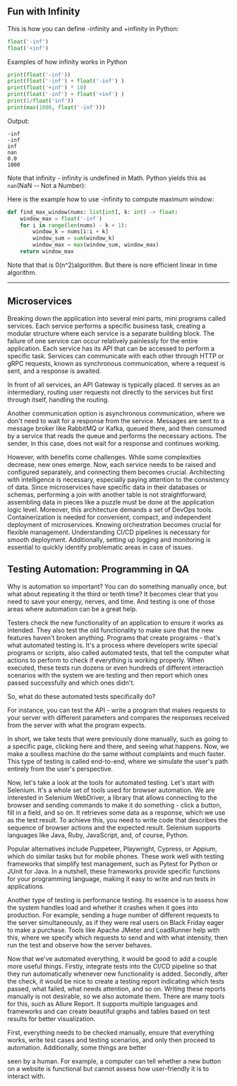 ## Fun with Infinity

This is how you can define -infinity and +infinity in Python:

```py
float('-inf')
float('+inf')
```
Examples of how infinity works in Python
```py
print(float('-inf'))
print(float('-inf') + float('-inf') )
print(float('+inf') * 10)
print(float('-inf') + float('+inf') )
print(1/float('inf'))
print(max(1000, float('-inf')))
```
Output:
```
-inf
-inf
inf
nan
0.0
1000
```
Note that infinity - infinity is undefined in Math.
Python yields this as `nan`(NaN -- Not a Number):

Here is the example how to use -infinity to compute maximum window:

```py
def find_max_window(nums: list[int], k: int) -> float:
    window_max = float('-inf')
    for i in range(len(nums) - k + 1):
        window_k = nums[i:i + k]
        window_sum = sum(window_k)
        window_max = max(window_sum, window_max)
    return window_max 
```

Note that that is 0(n^2)algorithm. 
But there is nore efficient linear in time algorithm.

---

## Microservices

Breaking down the application into several mini parts, mini programs called services. Each service performs a specific business task, creating a modular structure where each service is a separate building block. The failure of one service can occur relatively painlessly for the entire application. Each service has its API that can be accessed to perform a specific task. Services can communicate with each other through HTTP or gRPC requests, known as synchronous communication, where a request is sent, and a response is awaited.

In front of all services, an API Gateway is typically placed. It serves as an intermediary, routing user requests not directly to the services but first through itself, handling the routing.

Another communication option is asynchronous communication, where we don't need to wait for a response from the service. Messages are sent to a message broker like RabbitMQ or Kafka, queued there, and then consumed by a service that reads the queue and performs the necessary actions. The sender, in this case, does not wait for a response and continues working.

However, with benefits come challenges. While some complexities decrease, new ones emerge. Now, each service needs to be raised and configured separately, and connecting them becomes crucial. Architecting with intelligence is necessary, especially paying attention to the consistency of data. Since microservices have specific data in their databases or schemas, performing a join with another table is not straightforward; assembling data in pieces like a puzzle must be done at the application logic level. Moreover, this architecture demands a set of DevOps tools. Containerization is needed for convenient, compact, and independent deployment of microservices. Knowing orchestration becomes crucial for flexible management. Understanding CI/CD pipelines is necessary for smooth deployment. Additionally, setting up logging and monitoring is essential to quickly identify problematic areas in case of issues.


## Testing Automation: Programming in QA

Why is automation so important? You can do something manually once, but what about repeating it the third or tenth time? It becomes clear that you need to save your energy, nerves, and time. And testing is one of those areas where automation can be a great help.

Testers check the new functionality of an application to ensure it works as intended. They also test the old functionality to make sure that the new features haven't broken anything. Programs that create programs - that's what automated testing is. It's a process where developers write special programs or scripts, also called automated tests, that tell the computer what actions to perform to check if everything is working properly. When executed, these tests run dozens or even hundreds of different interaction scenarios with the system we are testing and then report which ones passed successfully and which ones didn't.

So, what do these automated tests specifically do?

For instance, you can test the API - write a program that makes requests to your server with different parameters and compares the responses received from the server with what the program expects.

In short, we take tests that were previously done manually, such as going to a specific page, clicking here and there, and seeing what happens. Now, we make a soulless machine do the same without complaints and much faster. This type of testing is called end-to-end, where we simulate the user's path entirely from the user's perspective.

Now, let's take a look at the tools for automated testing. Let's start with Selenium. It's a whole set of tools used for browser automation. We are interested in Selenium WebDriver, a library that allows connecting to the browser and sending commands to make it do something - click a button, fill in a field, and so on. It retrieves some data as a response, which we use as the test result. To achieve this, you need to write code that describes the sequence of browser actions and the expected result. Selenium supports languages like Java, Ruby, JavaScript, and, of course, Python.

Popular alternatives include Puppeteer, Playwright, Cypress, or Appium, which do similar tasks but for mobile phones. These work well with testing frameworks that simplify test management, such as Pytest for Python or JUnit for Java. In a nutshell, these frameworks provide specific functions for your programming language, making it easy to write and run tests in applications.

Another type of testing is performance testing. Its essence is to assess how the system handles load and whether it crashes when it goes into production. For example, sending a huge number of different requests to the server simultaneously, as if they were real users on Black Friday eager to make a purchase. Tools like Apache JMeter and LoadRunner help with this, where we specify which requests to send and with what intensity, then run the test and observe how the server behaves.

Now that we've automated everything, it would be good to add a couple more useful things. Firstly, integrate tests into the CI/CD pipeline so that they run automatically whenever new functionality is added. Secondly, after the check, it would be nice to create a testing report indicating which tests passed, what failed, what needs attention, and so on. Writing these reports manually is not desirable, so we also automate them. There are many tools for this, such as Allure Report. It supports multiple languages and frameworks and can create beautiful graphs and tables based on test results for better visualization.

First, everything needs to be checked manually, ensure that everything works, write test cases and testing scenarios, and only then proceed to automation. Additionally, some things are better

seen by a human. For example, a computer can tell whether a new button on a website is functional but cannot assess how user-friendly it is to interact with.

